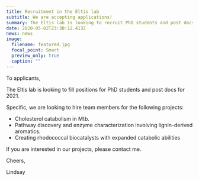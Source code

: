 ```yaml
---
title: Recruitment in the Eltis lab
subtitle: We are accepting applications!
summary: The Eltis lab is looking to recruit PhD students and post docs, contact us.
date: 2020-05-02T23:30:12.413Z
news: news
image:
  filename: featured.jpg
  focal_point: Smart
  preview_only: true
  caption: ""
---
```

To applicants,

The Eltis lab is looking to fill positions for PhD students and post docs for 2021. 

Specific, we are looking to hire team members for the following projects:

* Cholesterol catabolism in Mtb.
* Pathway discovery and enzyme characterization involving lignin-derived aromatics.
* Creating rhodococcal biocatalysts with expanded catabolic abilities

If you are interested in our projects, please contact me.



Cheers,

Lindsay